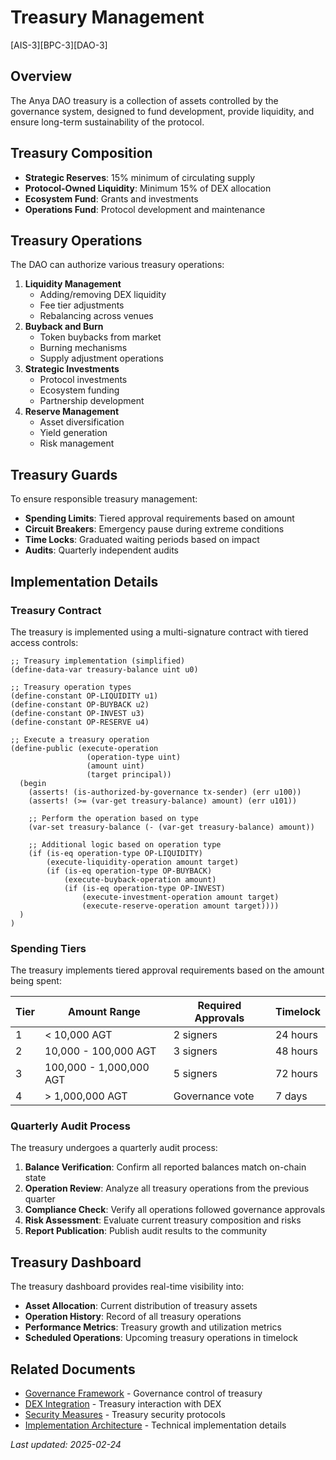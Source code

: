 # Treasury Management

[AIS-3][BPC-3][DAO-3]

## Overview

The Anya DAO treasury is a collection of assets controlled by the governance system, designed to fund development, provide liquidity, and ensure long-term sustainability of the protocol.

## Treasury Composition

- **Strategic Reserves**: 15% minimum of circulating supply
- **Protocol-Owned Liquidity**: Minimum 15% of DEX allocation
- **Ecosystem Fund**: Grants and investments
- **Operations Fund**: Protocol development and maintenance

## Treasury Operations

The DAO can authorize various treasury operations:

1. **Liquidity Management**
   - Adding/removing DEX liquidity
   - Fee tier adjustments
   - Rebalancing across venues
2. **Buyback and Burn**
   - Token buybacks from market
   - Burning mechanisms
   - Supply adjustment operations
3. **Strategic Investments**
   - Protocol investments
   - Ecosystem funding
   - Partnership development
4. **Reserve Management**
   - Asset diversification
   - Yield generation
   - Risk management

## Treasury Guards

To ensure responsible treasury management:

- **Spending Limits**: Tiered approval requirements based on amount
- **Circuit Breakers**: Emergency pause during extreme conditions
- **Time Locks**: Graduated waiting periods based on impact
- **Audits**: Quarterly independent audits

## Implementation Details

### Treasury Contract

The treasury is implemented using a multi-signature contract with tiered access controls:

```clarity
;; Treasury implementation (simplified)
(define-data-var treasury-balance uint u0)

;; Treasury operation types
(define-constant OP-LIQUIDITY u1)
(define-constant OP-BUYBACK u2)
(define-constant OP-INVEST u3)
(define-constant OP-RESERVE u4)

;; Execute a treasury operation
(define-public (execute-operation 
                 (operation-type uint) 
                 (amount uint) 
                 (target principal))
  (begin
    (asserts! (is-authorized-by-governance tx-sender) (err u100))
    (asserts! (>= (var-get treasury-balance) amount) (err u101))
    
    ;; Perform the operation based on type
    (var-set treasury-balance (- (var-get treasury-balance) amount))
    
    ;; Additional logic based on operation type
    (if (is-eq operation-type OP-LIQUIDITY)
        (execute-liquidity-operation amount target)
        (if (is-eq operation-type OP-BUYBACK)
            (execute-buyback-operation amount)
            (if (is-eq operation-type OP-INVEST)
                (execute-investment-operation amount target)
                (execute-reserve-operation amount target))))
  )
)
```

### Spending Tiers

The treasury implements tiered approval requirements based on the amount being spent:

| Tier | Amount Range | Required Approvals | Timelock |
|------|--------------|-------------------|----------|
| 1 | < 10,000 AGT | 2 signers | 24 hours |
| 2 | 10,000 - 100,000 AGT | 3 signers | 48 hours |
| 3 | 100,000 - 1,000,000 AGT | 5 signers | 72 hours |
| 4 | > 1,000,000 AGT | Governance vote | 7 days |

### Quarterly Audit Process

The treasury undergoes a quarterly audit process:

1. **Balance Verification**: Confirm all reported balances match on-chain state
2. **Operation Review**: Analyze all treasury operations from the previous quarter
3. **Compliance Check**: Verify all operations followed governance approvals
4. **Risk Assessment**: Evaluate current treasury composition and risks
5. **Report Publication**: Publish audit results to the community

## Treasury Dashboard

The treasury dashboard provides real-time visibility into:

- **Asset Allocation**: Current distribution of treasury assets
- **Operation History**: Record of all treasury operations
- **Performance Metrics**: Treasury growth and utilization metrics
- **Scheduled Operations**: Upcoming treasury operations in timelock

## Related Documents

- [Governance Framework](GOVERNANCE_FRAMEWORK.md) - Governance control of treasury
- [DEX Integration](DEX_INTEGRATION.md) - Treasury interaction with DEX
- [Security Measures](SECURITY_MEASURES.md) - Treasury security protocols
- [Implementation Architecture](IMPLEMENTATION_ARCHITECTURE.md) - Technical implementation details

*Last updated: 2025-02-24* 
